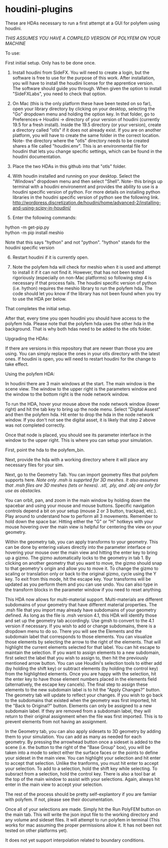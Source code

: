 # houdini-plugins

These are HDAs necessary to run a first attempt at a GUI for polyfem using houdini.

*THIS ASSUMES YOU HAVE A COMPILED VERSION OF POLYFEM ON YOUR MACHINE*

To use:

First initial setup. Only has to be done once.

1) Install houdini from SideFX. You will need to create a login, but the software is free to use for the purpose of this work. After installation, you will have to install the houdini license for the apprentice version. The software should guide you through. When given the option to install "SideFXLabs", you need to check that option. 

2) On Mac (this is the only platform these have been tested on so far), open your library directory by clicking on your desktop, selecting the "Go" dropdown menu and holding the option key. In that folder, go to Preferences-> Houdini -> directory of your version of houdini (currently 19.5 for a fresh install). Inside the 19.5 directory (or your version), create a directory called "otls" if it does not already exist. If you are on another platform, you will have to create the same folder in the correct location. Note- the directory where the "otls" directory needs to be created shares a file called "houdini.env". This is an environmental file for houdini that lets you change specific settings, which can be found in the houdini documentation.   

3) Place the two HDAs in this github into that "otls" folder. 

4) With houdin installed and running on your desktop. Select the "Windows" dropdown menu and then select "Shell". Note- this brings up terminal with a houdini environemnt and provides the ability to use is a houdini specific version of python. For more details on installing python libraries in the houdini specific version of python see the following link. http://wordpress.discretization.de/houdini/home/advanced-2/installing-and-using-scipy-in-houdini/

5) Enter the following commands:

  hython -m get-pip.py   
  hython -m pip install meshio
  
  Note that this says "hython" and not "python". "hython" stands for the houdini specific version
  
6) Restart houdini if it is currently open.

7) Note the polyfem hda will check for meshio when it is used and attempt to install it if it can not find it. However, that has not been tested rigoriously (especially on non-Mac platforms) so following step 4 is necessary if that process fails. The houdini specific version of python (i.e. hython) requires the meshio library to run the polyfem hda. The code should let you know if the library has not been found when you try to use the HDA per below.

That completes the initial setup.

After that, every time you open houdini you should have access to the polyfem hda. Please note that the polyfem hda uses the other hda in the background. That is why both hdas need to be added to the otls folder. 

Upgrading the HDAs:

If there are versions in this repository that are newer than those you are using. You can simply replace the ones in your otls directory with the latest ones. If houdini is open, you will need to restart houdini for the change to take effect.  

Using the polyfem HDA:

In houdini there are 3 main windows at the start. The main window is the scene view. The window to the upper right is the parameters window and the window to the bottom right is the node network window. 

To run the HDA, hover your mouse above the node network window (lower right) and hit the tab key to bring up the node menu. Select "Digital Assest" and then the polyfem hda. Hit enter to drop the hda in the node network window. If you don't not see the digital asset, it is likely that step 2 above was not completed correctly.

Once that node is placed, you should see its parameter interface in the window to the upper right. This is where you can setup your simulation. 

First, point the hda to the polyfem_bin.

Next, provide the hda with a working directory where it will place any necessary files for your sim.

Next, go to the Geometry Tab. You can import geometry files that polyfem supports here. *Note only .msh is supprted for 3D meshes. It also assumes that .msh files are 3D meshes (tets or hexes). .stl, .ply, and .obj are only for use as obstacles.*

You can orbit, pan, and zoom in the main window by holding down the spacebar and using your mouse and mouse buttons. Specific navigation controls depend a bit on your setup (mouse 2 or 3 button, trackpad, etc.). Play around to understand how to perform all 3 movements.  Remember to hold down the space bar. Hitting either the "G" or "H" hotkeys with your mouse hovering over the main view is helpful for centering the view on your geometry. 

Within the geometry tab, you can apply transforms to your geometry. This can be done by entering values directly into the parameter interface or hovering your mouse over the main view and hitting the enter key to bring up a gizmo. The gizmo automatically locks to the geometry in tab 1. By clicking on another geometry that you want to move, the gizmo should snap to that geometry's origin and allow you to move it. To change the gizmo to scaling or translation only or back to the original gizmo, cycle using the Y key. To exit from this mode, hit the escape key. Your transforms will be updated as you perform them and you can use undo. You can also type in the transform blocks in the parameter window if you need to reset anything.

This HDA now allows for multi-material support. Multi-materials are different subdomains of your geometry that have different material properties. The .msh file that you import may already have subdomains of your geometry defined. As long as the file is .msh version 4.1, this HDA will identify those and set up the geometry tab accordingly. Use gmsh to convert to the 4.1 version if necessary. If you wish to add or change subdomains, there is a dropdown menu to do so. There you will see the Elements and the subdomain label that corresponds to those elements. You can visualize those elements by selecting the arrow to the right of the elements. That will highlight the current elements selected for that label. You can hit escape to maintain the selection. If you want to assign elements to a new subdomain, first select the label that you wish to assign to, then hit the previously mentioned arrow button. You can use Houdini's selection tools to either add (by holding the shift key) or subtract elements (by holding the control key) from the highlighted elements. Once you are happy with the selection, hit the enter key to have those element numbers placed in the elements field (alternatively, the escape key cancels). The final step to assign these elements to the new subdomain label is to hit the "Apply Changes?" button. The geometry tab will update to reflect your changes. If you wish to go back to the subdomains that existed when the geometry was first imported, hit the "Back to Original?" button. Elements can only be assigned to a new subdomain label. If they are removed from a subdomain label, they will return to their original assignment when the file was first imported. This is to prevent elements from not having an assignment.

In the Geometry tab, you can also apply sidesets to 3D geometry by adding them to your simulation. You can add as many as needed for each geometry. By pressing the arrowhead button once a sideset is added to the scene (i.e. the button to the right of the "Base Group" box), you will be taken into a mode to select either the surface faces or the points to define your sideset in the main view. You can highlight your selection and hit enter to accept that selection. Unlike the tranforms, you must hit enter to accept your selection. To add to a selection, hold the shift key while selecting. To subsract from a selection, hold the control key. There is also a tool bar at the top of the main window to assist with your selections. Again, always hit enter in the main view to accept your selection.

The rest of the process should be pretty self-explantory if you are famiiar with polyfem. If not, please see their documentation. 

Once all of your selections are made. Simply hit the Run PolyFEM button on the main tab. This will write the json input file to the working directory and any volume and sideset files. It will attempt to run polyfem in terminal (This works for mac assuming the proper permissions allow it. It has not been not tested on other platforms yet).

It does not yet support interpolation related to boundary conditions.








 
